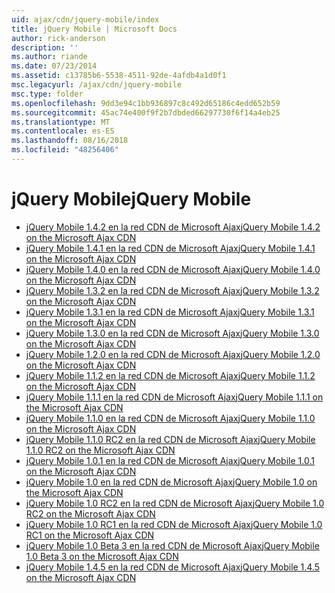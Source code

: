 ```yaml
---
uid: ajax/cdn/jquery-mobile/index
title: jQuery Mobile | Microsoft Docs
author: rick-anderson
description: ''
ms.author: riande
ms.date: 07/23/2014
ms.assetid: c13785b6-5538-4511-92de-4afdb4a1d0f1
msc.legacyurl: /ajax/cdn/jquery-mobile
msc.type: folder
ms.openlocfilehash: 9dd3e94c1bb936897c8c492d65186c4edd652b59
ms.sourcegitcommit: 45ac74e400f9f2b7dbded66297730f6f14a4eb25
ms.translationtype: MT
ms.contentlocale: es-ES
ms.lasthandoff: 08/16/2018
ms.locfileid: "48256406"
---
```

<a name="jquery-mobile"></a><span data-ttu-id="a90f9-102">jQuery Mobile</span><span class="sxs-lookup"><span data-stu-id="a90f9-102">jQuery Mobile</span></span>
====================
- [<span data-ttu-id="a90f9-103">jQuery Mobile 1.4.2 en la red CDN de Microsoft Ajax</span><span class="sxs-lookup"><span data-stu-id="a90f9-103">jQuery Mobile 1.4.2 on the Microsoft Ajax CDN</span></span>](cdnjquerymobile142.md)
- [<span data-ttu-id="a90f9-104">jQuery Mobile 1.4.1 en la red CDN de Microsoft Ajax</span><span class="sxs-lookup"><span data-stu-id="a90f9-104">jQuery Mobile 1.4.1 on the Microsoft Ajax CDN</span></span>](cdnjquerymobile141.md)
- [<span data-ttu-id="a90f9-105">jQuery Mobile 1.4.0 en la red CDN de Microsoft Ajax</span><span class="sxs-lookup"><span data-stu-id="a90f9-105">jQuery Mobile 1.4.0 on the Microsoft Ajax CDN</span></span>](cdnjquerymobile140.md)
- [<span data-ttu-id="a90f9-106">jQuery Mobile 1.3.2 en la red CDN de Microsoft Ajax</span><span class="sxs-lookup"><span data-stu-id="a90f9-106">jQuery Mobile 1.3.2 on the Microsoft Ajax CDN</span></span>](cdnjquerymobile132.md)
- [<span data-ttu-id="a90f9-107">jQuery Mobile 1.3.1 en la red CDN de Microsoft Ajax</span><span class="sxs-lookup"><span data-stu-id="a90f9-107">jQuery Mobile 1.3.1 on the Microsoft Ajax CDN</span></span>](cdnjquerymobile131.md)
- [<span data-ttu-id="a90f9-108">jQuery Mobile 1.3.0 en la red CDN de Microsoft Ajax</span><span class="sxs-lookup"><span data-stu-id="a90f9-108">jQuery Mobile 1.3.0 on the Microsoft Ajax CDN</span></span>](cdnjquerymobile130.md)
- [<span data-ttu-id="a90f9-109">jQuery Mobile 1.2.0 en la red CDN de Microsoft Ajax</span><span class="sxs-lookup"><span data-stu-id="a90f9-109">jQuery Mobile 1.2.0 on the Microsoft Ajax CDN</span></span>](cdnjquerymobile120.md)
- [<span data-ttu-id="a90f9-110">jQuery Mobile 1.1.2 en la red CDN de Microsoft Ajax</span><span class="sxs-lookup"><span data-stu-id="a90f9-110">jQuery Mobile 1.1.2 on the Microsoft Ajax CDN</span></span>](cdnjquerymobile112.md)
- [<span data-ttu-id="a90f9-111">jQuery Mobile 1.1.1 en la red CDN de Microsoft Ajax</span><span class="sxs-lookup"><span data-stu-id="a90f9-111">jQuery Mobile 1.1.1 on the Microsoft Ajax CDN</span></span>](cdnjquerymobile111.md)
- [<span data-ttu-id="a90f9-112">jQuery Mobile 1.1.0 en la red CDN de Microsoft Ajax</span><span class="sxs-lookup"><span data-stu-id="a90f9-112">jQuery Mobile 1.1.0 on the Microsoft Ajax CDN</span></span>](cdnjquerymobile110.md)
- [<span data-ttu-id="a90f9-113">jQuery Mobile 1.1.0 RC2 en la red CDN de Microsoft Ajax</span><span class="sxs-lookup"><span data-stu-id="a90f9-113">jQuery Mobile 1.1.0 RC2 on the Microsoft Ajax CDN</span></span>](cdnjquerymobile110rc2.md)
- [<span data-ttu-id="a90f9-114">jQuery Mobile 1.0.1 en la red CDN de Microsoft Ajax</span><span class="sxs-lookup"><span data-stu-id="a90f9-114">jQuery Mobile 1.0.1 on the Microsoft Ajax CDN</span></span>](cdnjquerymobile101.md)
- [<span data-ttu-id="a90f9-115">jQuery Mobile 1.0 en la red CDN de Microsoft Ajax</span><span class="sxs-lookup"><span data-stu-id="a90f9-115">jQuery Mobile 1.0 on the Microsoft Ajax CDN</span></span>](cdnjquerymobile10.md)
- [<span data-ttu-id="a90f9-116">jQuery Mobile 1.0 RC2 en la red CDN de Microsoft Ajax</span><span class="sxs-lookup"><span data-stu-id="a90f9-116">jQuery Mobile 1.0 RC2 on the Microsoft Ajax CDN</span></span>](cdnjquerymobile10rc2.md)
- [<span data-ttu-id="a90f9-117">jQuery Mobile 1.0 RC1 en la red CDN de Microsoft Ajax</span><span class="sxs-lookup"><span data-stu-id="a90f9-117">jQuery Mobile 1.0 RC1 on the Microsoft Ajax CDN</span></span>](cdnjquerymobile10rc1.md)
- [<span data-ttu-id="a90f9-118">jQuery Mobile 1.0 Beta 3 en la red CDN de Microsoft Ajax</span><span class="sxs-lookup"><span data-stu-id="a90f9-118">jQuery Mobile 1.0 Beta 3 on the Microsoft Ajax CDN</span></span>](cdnjquerymobile10b3.md)
- [<span data-ttu-id="a90f9-119">jQuery Mobile 1.4.5 en la red CDN de Microsoft Ajax</span><span class="sxs-lookup"><span data-stu-id="a90f9-119">jQuery Mobile 1.4.5 on the Microsoft Ajax CDN</span></span>](cdnjquerymobile145.md)
